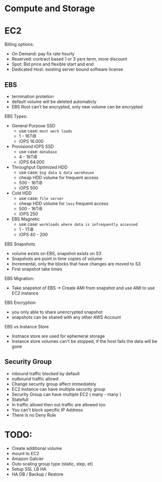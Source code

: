 # Compute and Storage
# EC2
Billing options:
- On Demand: pay fix rate hourly
- Reserved: contract based 1 or 3 yars term, more discount
- Spot: Bid price and flexible start and end
- Dedicated Host: existing server bound software license

## EBS
- termination protetion 
- default volume will be deleted automaticly
- EBS Root can't be encrypted, only new volume can be encrypted

EBS Types:
- General Purpose SSD
    - use case: `most work loads`
    - 1 - 16TiB
    - iOPS 16.000
- Provisiond IOPS SSD
    - use case: `database`
    - 4 - 16TiB
    - iOPS 64.000
- Throughput Optimized HDD
    - use case: `big data & data warehouse`
    - cheap HDD volume for frequent access
    - 500 - 16TiB
    - iOPS 500
- Cold HDD
    - use case: `file server`
    - cheap HDD volume for `less` frequent access
    - 500 - 16TiB
    - iOPS 250
- EBS Magnetic
    - use case: `workloads where data is infrequently accessed`
    - 1 - 1TiB
    - iOPS 40 - 200

EBS Snapshots
- volume exists on EBS, snapshot exists on S3
- Snapshots are point in time copies of volume
- Incremental, only the blocks that have changes are moved to S3
- First snapshot take times

EBS Migration:
- Take snapshot of EBS -> Create AMI from snapshot and use AMI to use EC2 instance

EBS Encryption
- you only able to share unencrypted snapshot
- snapshots can be shared with any other AWS Account

EBS vs Instance Store
- Instnace store are used for ephemeral storage
- Instance store volumes can't be stopped, if the host fails the data will be gone


## Security Group
- inbound traffic blocked by default
- outbound traffic allowd
- Change security group affect immediately
- EC2 instance can have multiple security group
- Security Group can have multiple EC2 ( many - many )
- Statefull
- In traffic allowd then out traffic are allowed too
- You can't block specific IP Address
- There is no Deny Rule

# TODO:
- Create additional volume
- mount to EC2
- Amazon Galcier
- Outo scaling group type (static, step, et)
- Setup SSL LB HA
- HA DB / Backup / Restore